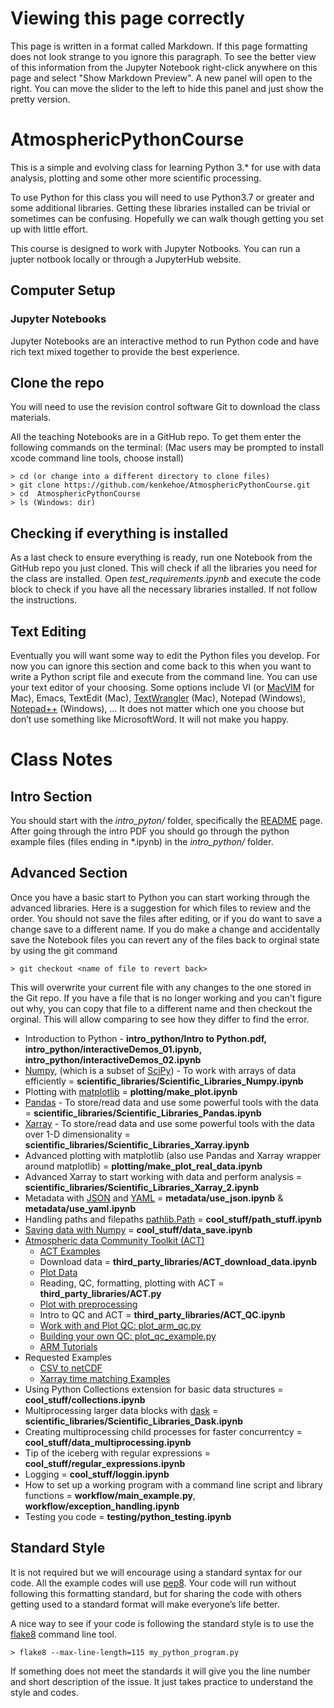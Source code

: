 # Viewing this page correctly
This page is written in a format called Markdown. If this page formatting does not look strange to you ignore this paragraph. To see the better view of this information from the Jupyter Notebook right-click anywhere on this page and select "Show Markdown Preview". A new panel will open to the right. You can move the slider to the left to hide this panel and just show the pretty version. 

# AtmosphericPythonCourse
This is a simple and evolving class for learning Python 3.\* for use with data analysis, plotting and some other more scientific processing.

To use Python for this class you will need to use Python3.7 or greater and some additional libraries. Getting these libraries installed can be trivial or sometimes can be confusing. Hopefully we can walk though getting you set up with little effort.

This course is designed to work with Jupyter Notbooks. You can run a jupter notbook locally or through a JupyterHub website.

## Computer Setup
### Jupyter Notebooks
Jupyter Notebooks are an interactive method to run Python code and have rich text mixed together to provide the best experience.

## Clone the repo
You will need to use the revision control software Git to download the class materials. 

All the teaching Notebooks are in a GitHub repo. To get them enter the following commands on the terminal: 
(Mac users may be prompted to install xcode command line tools, choose install)
```
> cd (or change into a different directory to clone files)
> git clone https://github.com/kenkehoe/AtmosphericPythonCourse.git
> cd  AtmosphericPythonCourse
> ls (Windows: dir)
```

## Checking if everything is installed
As a last check to ensure everything is ready, run one Notebook from the GitHub repo you just cloned. This will check if all the libraries you need for the class are installed. Open _test_requirements.ipynb_ and execute the code block to check if you have all the necessary libraries installed. If not follow the instructions.
  
## Text Editing
Eventually you will want some way to edit the Python files you develop. For now you can ignore this section and come back to this when you want to write a Python script file and execute from the command line. You can use your text editor of your choosing. Some options include VI (or [MacVIM](https://www.macupdate.com/app/mac/25988/macvim) for Mac), Emacs, TextEdit (Mac), [TextWrangler](https://apps.apple.com/us/app/textwrangler/id404010395?mt=12) (Mac), Notepad (Windows), [Notepad++](https://notepad-plus-plus.org/) (Windows), … It does not matter which one you choose but don’t use something like MicrosoftWord. It will not make you happy.

# Class Notes
## Intro Section
You should start with the *intro_pyton/* folder, specifically the [README](https://github.com/kenkehoe/AtmosphericPythonCourse/blob/master/intro_python/README.md) page. After going through the intro PDF you should go through the python example files (files ending in \*.ipynb) in the *intro_python/* folder.

## Advanced Section
Once you have a basic start to Python you can start working through the advanced libraries. Here is a suggestion for which files to review and the order. You should not save the files after editing, or if you do want to save a change save to a different name. If you do make a change and accidentally save the Notebook files you can revert any of the files back to orginal state by using the git command
```
> git checkout <name of file to revert back>
```
This will overwrite your current file with any changes to the one stored in the Git repo. If you have a file that is no longer working and you can't figure out why, you can copy that file to a different name and then checkout the orginal. This will allow comparing to see how they differ to find the error.
* Introduction to Python - **intro_python/Intro to Python.pdf, intro_python/interactiveDemos_01.ipynb, intro_python/interactiveDemos_02.ipynb**
* [Numpy](https://docs.scipy.org/doc/numpy/reference/), (which is a subset of [SciPy](https://www.quora.com/What-is-the-difference-between-NumPy-and-SciPy)) - To work with arrays of data efficiently = **scientific_libraries/Scientific_Libraries_Numpy.ipynb**
* Plotting with [matplotlib](https://matplotlib.org/)  = **plotting/make_plot.ipynb**
* [Pandas](https://pandas.pydata.org/pandas-docs/stable/) - To store/read data and use some powerful tools with the data = **scientific_libraries/Scientific_Libraries_Pandas.ipynb**
* [Xarray](http://xarray.pydata.org/en/stable/) - To store/read data and use some powerful tools with the data over 1-D dimensionality = **scientific_libraries/Scientific_Libraries_Xarray.ipynb**
* Advanced plotting with matplotlib (also use Pandas and Xarray wrapper around matplotlib) = **plotting/make_plot_real_data.ipynb**
* Advanced Xarray to start working with data and perform analysis = **scientific_libraries/Scientific_Libraries_Xarray_2.ipynb**
* Metadata with [JSON](https://developers.squarespace.com/what-is-json) and [YAML](https://blog.stackpath.com/yaml/) = **metadata/use_json.ipynb** & **metadata/use_yaml.ipynb**
* Handling paths and filepaths [pathlib.Path](https://realpython.com/python-pathlib/) = **cool_stuff/path_stuff.ipynb**
* [Saving data with Numpy](https://www.geeksforgeeks.org/numpy-save/) = **cool_stuff/data_save.ipynb**
* [Atmospheric data Community Toolkit (ACT)](https://github.com/ARM-DOE/ACT)
  * [ACT Examples](https://github.com/ARM-DOE/ACT/tree/main/examples)
  * Download data = **third_party_libraries/ACT_download_data.ipynb**
  * [Plot Data](https://github.com/ARM-DOE/ACT/blob/main/examples/plotting/plot_ceil.py)
  * Reading, QC, formatting, plotting with ACT = **third_party_libraries/ACT.py**
  * [Plot with preprocessing](https://github.com/ARM-DOE/ACT/blob/main/examples/plotting/plot_daytime_averages.py)
  * Intro to QC and ACT = **third_party_libraries/ACT_QC.ipynb**
  * [Work with and Plot QC: plot_arm_qc.py](https://github.com/ARM-DOE/ACT/blob/main/examples/qc/plot_arm_qc.py)
  * [Building your own QC: plot_qc_example.py](https://github.com/ARM-DOE/ACT/blob/main/examples/qc/plot_qc_example.py)
  * [ARM Tutorials](https://github.com/ARM-Development/ARM-Notebooks/tree/main/Tutorials/arm-asr-pi-meeting-2023/ACT_tutorial)
* Requested Examples
  * [CSV to netCDF](examples/csv_to_netcdf.ipynb)
  * [Xarray time matching Examples](examples/Examples.ipynb)
* Using Python Collections extension for basic data structures = **cool_stuff/collections.ipynb**
* Multiprocessing larger data blocks with [dask](https://docs.dask.org/en/latest/) = **scientific_libraries/Scientific_Libraries_Dask.ipynb**
* Creating multiprocessing child processes for faster concurrentcy = **cool_stuff/data_multiprocessing.ipynb**
* Tip of the iceberg with regular expressions = **cool_stuff/regular_expressions.ipynb**
* Logging = **cool_stuff/loggin.ipynb**
* How to set up a working program with a command line script and library functions = **workflow/main_example.py**, **workflow/exception_handling.ipynb**
* Testing you code = **testing/python_testing.ipynb**

## Standard Style
It is not required but we will encourage using a standard syntax for our code. All the example codes will use [pep8](https://www.python.org/dev/peps/pep-0008/). Your code will run without following this formatting standard, but for sharing the code with others getting used to a standard format will make everyone’s life better.

A nice way to see if your code is following the standard style is to use the [flake8](https://pypi.org/project/flake8/) command line tool. 
```
> flake8 --max-line-length=115 my_python_program.py
```

If something does not meet the standards it will give you the line number and short description of the issue. It just takes practice to understand the style and codes.
